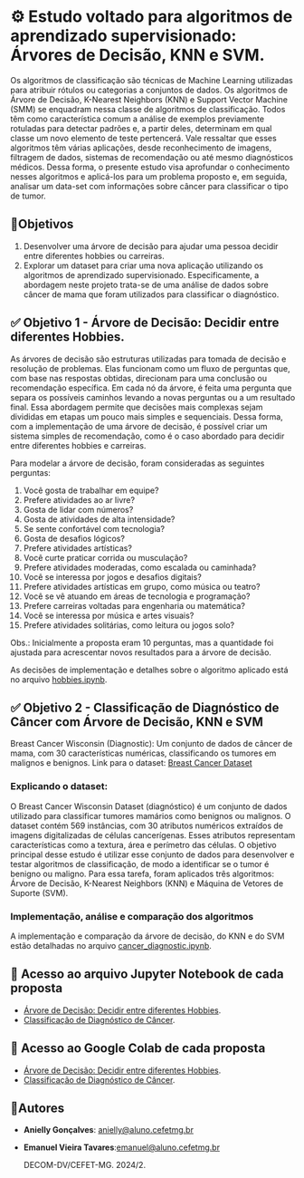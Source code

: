 # ⚙️ **Estudo voltado para algoritmos de aprendizado supervisionado: Árvores de Decisão, KNN e SVM.**

Os algoritmos de classificação são técnicas de Machine Learning utilizadas para atribuir rótulos ou categorias a conjuntos de dados. Os algoritmos de Árvore de Decisão, K-Nearest Neighbors (KNN) e Support Vector Machine (SMM) se enquadram nessa classe de algoritmos de classificação. Todos têm como característica comum a análise de exemplos previamente rotuladas para detectar padrões e, a partir deles, determinam em qual classe um novo elemento de teste pertencerá. Vale ressaltar que esses algoritmos têm várias aplicações, desde reconhecimento de imagens, filtragem de dados, sistemas de recomendação ou até mesmo diagnósticos médicos. Dessa forma, o presente estudo visa aprofundar o conhecimento nesses algoritmos e aplicá-los para um problema proposto e, em seguida, analisar um data-set com informações sobre câncer para classificar o tipo de tumor.

## 📌Objetivos
1. Desenvolver uma árvore de decisão para ajudar uma pessoa decidir entre diferentes hobbies ou carreiras.
2. Explorar um dataset para criar uma nova aplicação utilizando os algoritmos de aprendizado supervisionado. Especificamente, a abordagem neste projeto trata-se de uma análise de dados sobre câncer de mama que foram utilizados para classificar o diagnóstico.


## ✅ **Objetivo 1 - Árvore de Decisão: Decidir entre diferentes Hobbies.**
As árvores de decisão são estruturas utilizadas para tomada de decisão e resolução de problemas. Elas funcionam como um fluxo de perguntas que, com base nas respostas obtidas, direcionam para uma conclusão ou recomendação específica. Em cada nó da árvore, é feita uma pergunta que separa os possíveis caminhos levando a novas perguntas ou a um resultado final.
Essa abordagem  permite que decisões mais complexas sejam divididas em etapas um pouco mais simples e sequenciais. Dessa forma, com a implementação de uma árvore de decisão, é possível criar um sistema simples de recomendação, como é o caso abordado para decidir entre diferentes hobbies e carreiras.

Para modelar a árvore de decisão, foram consideradas as seguintes perguntas:
1. Você gosta de trabalhar em equipe?
2. Prefere atividades ao ar livre?
3. Gosta de lidar com números?
4. Gosta de atividades de alta intensidade?
5. Se sente confortável com tecnologia?
6. Gosta de desafios lógicos?
7. Prefere atividades artísticas?
8. Você curte praticar corrida ou musculação?
9. Prefere atividades moderadas, como escalada ou caminhada?
10. Você se interessa por jogos e desafios digitais?
11. Prefere atividades artísticas em grupo, como música ou teatro?
12. Você se vê atuando em áreas de tecnologia e programação?
13. Prefere carreiras voltadas para engenharia ou matemática?
14. Você se interessa por música e artes visuais?
15. Prefere atividades solitárias, como leitura ou jogos solo?

Obs.: Inicialmente a proposta eram 10 perguntas, mas a quantidade foi ajustada para acrescentar novos resultados para a árvore de decisão.

As decisões de implementação e detalhes sobre o algoritmo aplicado está no arquivo [hobbies.ipynb](hobbies.ipynb).

## ✅ **Objetivo 2 - Classificação de Diagnóstico de Câncer com Árvore de Decisão, KNN e SVM**

Breast Cancer Wisconsin (Diagnostic): Um conjunto de dados de câncer de mama, com 30 características numéricas, classificando os tumores em malignos e benignos.
Link para o dataset: [Breast Cancer Dataset](https://archive.ics.uci.edu/dataset/17/breast+cancer+wisconsin+diagnostic)

###  Explicando o dataset:
O Breast Cancer Wisconsin Dataset (diagnóstico) é um conjunto de dados utilizado para classificar tumores mamários como benignos ou malignos. O dataset contém 569 instâncias, com 30 atributos numéricos extraídos de imagens digitalizadas de células cancerígenas. Esses atributos representam características como a textura, área e perímetro das células. O objetivo principal desse estudo é utilizar esse conjunto de dados para desenvolver e testar algoritmos de classificação, de modo a identificar se o tumor é benigno ou maligno. Para essa tarefa, foram aplicados três algoritmos: Árvore de Decisão, K-Nearest Neighbors (KNN) e Máquina de Vetores de Suporte (SVM).

### Implementação, análise e comparação dos algoritmos
A implementação e comparação da árvore de decisão, do KNN e do SVM estão detalhadas no arquivo [cancer_diagnostic.ipynb](cancer_diagnostic.ipynb). 


## 📝 Acesso ao arquivo Jupyter Notebook de cada proposta
- [Árvore de Decisão: Decidir entre diferentes Hobbies](hobbies.ipynb).
- [Classificação de Diagnóstico de Câncer](cancer_diagnostic.ipynb). 

## 📝 Acesso ao Google Colab de cada proposta
- [Árvore de Decisão: Decidir entre diferentes Hobbies](https://colab.research.google.com/drive/1Y2sSkvYgfaH4LD9ONBnaWKyFiUzIK668?usp=sharing).
- [Classificação de Diagnóstico de Câncer](https://colab.research.google.com/drive/1Y5zjmjtE7WABBG-fR2ZmMWiFzhsUmolv?usp=sharing).


## 👤Autores
- **Anielly Gonçalves**: anielly@aluno.cefetmg.br
- **Emanuel Vieira Tavares**:emanuel@aluno.cefetmg.br 

  DECOM-DV/CEFET-MG.
  2024/2.
